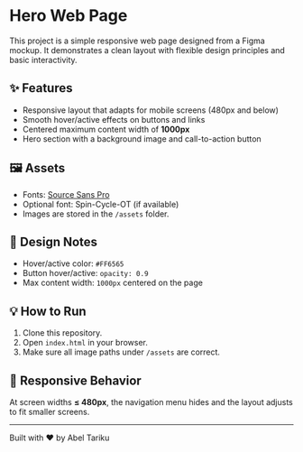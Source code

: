 # Hero Web Page

This project is a simple responsive web page designed from a Figma mockup. It demonstrates a clean layout with flexible design principles and basic interactivity.

## ✨ Features
- Responsive layout that adapts for mobile screens (480px and below)
- Smooth hover/active effects on buttons and links
- Centered maximum content width of **1000px**
- Hero section with a background image and call-to-action button

## 🖼️ Assets
- Fonts: [Source Sans Pro](https://fonts.google.com/specimen/Source+Sans+Pro)
- Optional font: Spin-Cycle-OT (if available)
- Images are stored in the `/assets` folder.

## 🎨 Design Notes
- Hover/active color: `#FF6565`
- Button hover/active: `opacity: 0.9`
- Max content width: `1000px` centered on the page

## 💡 How to Run
1. Clone this repository.
2. Open `index.html` in your browser.
3. Make sure all image paths under `/assets` are correct.

## 📱 Responsive Behavior
At screen widths **≤ 480px**, the navigation menu hides and the layout adjusts to fit smaller screens.

---

Built with ❤️ by Abel Tariku

